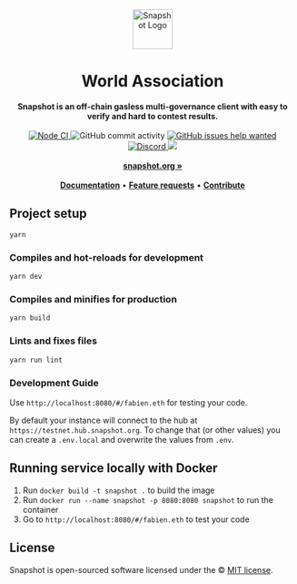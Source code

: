 <div align="center">
    <img src="public/icon.svg" height="70" alt="Snapshot Logo">
    <h1>World Association</h1>
    <strong>Snapshot is an off-chain gasless multi-governance client with easy to verify and hard to contest results.</strong>
</div>
<br>
<div align="center">
    <a href="https://github.com/snapshot-labs/snapshot/actions/workflows/nodejs.yml">
        <img src="https://github.com/snapshot-labs/snapshot/actions/workflows/nodejs.yml/badge.svg" alt="Node CI">
    </a>
    <img src="https://img.shields.io/github/commit-activity/w/snapshot-labs/snapshot" alt="GitHub commit activity">
    <a href="https://github.com/snapshot-labs/snapshot/issues?q=is%3Aissue+is%3Aopen+label%3A%22help+wanted%22">
        <img src="https://img.shields.io/github/issues/snapshot-labs/snapshot/help wanted" alt="GitHub issues help wanted">
    </a>
    <a href="https://discord.snapshot.org/">
        <img src="https://img.shields.io/discord/707079246388133940.svg?label=&logo=discord&logoColor=ffffff&color=7389D8&labelColor=6A7EC2" alt="Discord">
    </a>
    <a href="https://twitter.com/SnapshotLabs">
        <img src="https://img.shields.io/twitter/follow/SnapshotLabs?label=SnapshotLabs&style=social">
    </a>
</div>
<div align="center">
    <br>
    <a href="https://snapshot.org"><b>snapshot.org »</b></a>
    <br><br>
    <a href="https://docs.snapshot.org"><b>Documentation</b></a>
    •
    <a href="https://features.snapshot.org/feature-requests"><b>Feature requests</b></a>
    •
    <a href="https://docs.snapshot.org/guides/contribute"><b>Contribute</b></a>
</div>

## Project setup

```
yarn
```

### Compiles and hot-reloads for development

```
yarn dev
```

### Compiles and minifies for production

```
yarn build
```

### Lints and fixes files

```
yarn run lint
```

### Development Guide

Use `http://localhost:8080/#/fabien.eth` for testing your code.

By default your instance will connect to the hub at `https://testnet.hub.snapshot.org`. To change that (or other values) you can create a `.env.local` and overwrite the values from `.env`.

## Running service locally with Docker

1. Run `docker build -t snapshot .` to build the image
2. Run `docker run --name snapshot -p 8080:8080 snapshot` to run the container
3. Go to `http://localhost:8080/#/fabien.eth` to test your code

## License

Snapshot is open-sourced software licensed under the © [MIT license](LICENSE).
